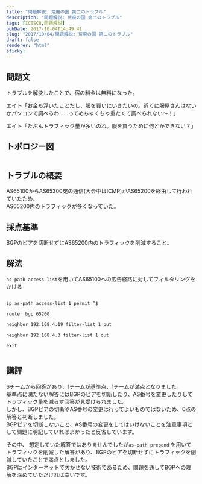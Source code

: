 ```yaml
---
title: "問題解説: 荒廃の国 第二のトラブル"
description: "問題解説: 荒廃の国 第二のトラブル"
tags: [ICTSC8,問題解説]
pubDate: 2017-10-04T14:49:41
slug: "2017/10/04/問題解説: 荒廃の国 第二のトラブル"
draft: false
renderer: "html"
sticky: 
---
```


<h2>問題文</h2>
<p>トラブルを解決したことで、宿の料金は無料になった。</p>
<p>エイト「お金も浮いたことだし、服を買いにいきたいの。近くに服屋さんはないかパソコンで調べるわ……ってめちゃくちゃ重たくて調べられない〜！」</p>
<p>エイト「たぶんトラフィック量が多いのね。服を買うために何とかできない？」</p>
<h2>トポロジー図</h2>
<p><img decoding="async" src="/images/wp/2017/10/BGP.jpg.webp" alt="" /></p>
<h2>トラブルの概要</h2>
<p>AS65100からAS65300宛の通信(大会中はICMP)がAS65200を経由して行われていたため、<br />
AS65200内のトラフィックが多くなっていた。</p>
<h2>採点基準</h2>
<p>BGPのピアを切断せずにAS65200内のトラフィックを削減すること。</p>
<h2>解法</h2>
<p><code>as-path access-list</code>を用いてAS65100への広告経路に対してフィルタリングをかける<br />
<code><br />
ip as-path access-list 1 permit ^$<br />
router bgp 65200<br />
neighbor 192.168.4.19 filter-list 1 out<br />
neighbor 192.168.4.3 filter-list 1 out<br />
exit<br />
</code></p>
<h2>講評</h2>
<p>6チームから回答があり、1チームが基準点、1チームが満点となりました。<br />
基準点に満たない解答にはBGPのピアを切断したり、AS番号を変更したりしてトラフィック量を減らす回答が見受けられました。<br />
しかし、BGPピアの切断やAS番号の変更は行ってよいものではないため、0点の解答と判断しました。<br />
BGPピアを切断しないこと、AS番号の変更をしてはいけないことを注意事項として問題に明記していればよかったと反省しています。</p>
<p>その中、 想定していた解答ではありませんでしたが<code>as-path prepend</code> を用いてトラフィックを削減した解答があり、BGPのピアを切断せずにトラフィックを削減していたことで満点としました。<br />
BGPはインターネットで欠かせない技術であるため、問題を通してBGPへの理解を深めていただければ幸いです。</p>
